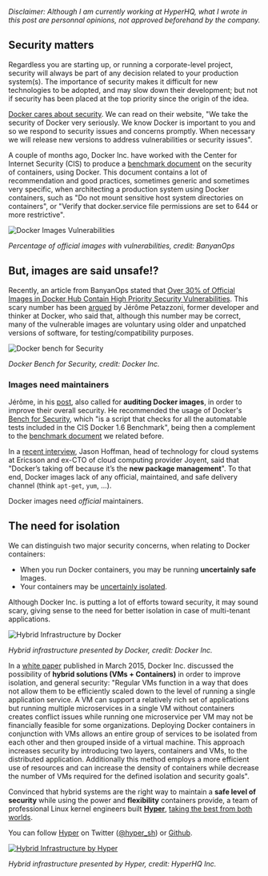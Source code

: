 *Disclaimer: Although I am currently working at HyperHQ, what I wrote in this post are personnal opinions, not approved beforehand by the company.*

## Security matters

Regardless you are starting up, or running a corporate-level project, security will always be part of any decision related to your production system(s). The importance of security makes it difficult for new technologies to be adopted, and may slow down their development; but not if security has been placed at the top priority since the origin of the idea.

[Docker cares about security](https://www.docker.com/resources/security/). We can read on their website, "We take the security of Docker very seriously. We know Docker is important to you and so we respond to security issues and concerns promptly. When necessary we will release new versions to address vulnerabilities or security issues".

A couple of months ago, Docker Inc. have worked with the Center for Internet Security (CIS) to produce a [benchmark document](https://benchmarks.cisecurity.org/tools2/docker/CIS_Docker_1.6_Benchmark_v1.0.0.pdf) on the security of containers, using Docker.
This document contains a lot of recommendation and good practices, sometimes generic and sometimes very specific, when architecting a production system using Docker containers, such as "Do not mount sensitive host system directories on containers", or "Verify that docker.service file permissions are set to 644 or more restrictive".

![Docker Images Vulnerabilities](https://s3-us-west-1.amazonaws.com/bloghyper/post1/vulnerabilities.png)

*Percentage of official images with vulnerabilities, credit: BanyanOps*

## But, images are said unsafe!?

Recently, an article from BanyanOps stated that [Over 30% of Official Images in Docker Hub Contain High Priority Security Vulnerabilities](http://www.banyanops.com/blog/analyzing-docker-hub/). This scary number has been [argued](http://jpetazzo.github.io/2015/05/27/docker-images-vulnerabilities/) by Jérôme Petazzoni, former developer and thinker at Docker, who said that, although this number may be correct, many of the vulnerable images are voluntary using older and unpatched versions of software, for testing/compatibility purposes.

![Docker bench for Security](https://s3-us-west-1.amazonaws.com/bloghyper/post1/bench_security.gif)

*Docker Bench for Security, credit: Docker Inc.*

### Images need maintainers

Jérôme, in his [post](http://jpetazzo.github.io/2015/05/27/docker-images-vulnerabilities/), also called for **auditing Docker images**, in order to improve their overall security. He recommended the usage of Docker's [Bench for Security](https://github.com/docker/docker-bench-security), which "is a script that checks for all the automatable tests included in the CIS Docker 1.6 Benchmark", being then a complement to the [benchmark document](https://benchmarks.cisecurity.org/tools2/docker/CIS_Docker_1.6_Benchmark_v1.0.0.pdf) we related before.

In a [recent interview](https://medium.com/s-c-a-l-e/how-containers-became-a-tech-darling-and-why-docker-became-their-poster-child-bfaf9ac87825), Jason Hoffman, head of technology for cloud systems at Ericsson and ex-CTO of cloud computing provider Joyent, said that "Docker’s taking off because it’s the **new package management**". To that end, Docker images lack of any official, maintained, and safe delivery channel (think `apt-get`, `yum`, ...).

Docker images need *official* maintainers.

## The need for isolation

We can distinguish two major security concerns, when relating to Docker containers:
- When you run Docker containers, you may be running **uncertainly safe** Images.
- Your containers may be [uncertainly isolated](https://zeltser.com/security-risks-and-benefits-of-docker-application/).

Although Docker Inc. is putting a lot of efforts toward security, it may sound scary, giving sense to the need for better isolation in case of multi-tenant applications.

![Hybrid Infrastructure by Docker](https://s3-us-west-1.amazonaws.com/bloghyper/post1/docker.png)

*Hybrid infrastructure presented by Docker, credit: Docker Inc.*

In a [white paper](https://d3oypxn00j2a10.cloudfront.net/assets/img/Docker%20Security/WP_Intro_to_container_security_03.20.2015.pdf) published in March 2015, Docker Inc. discussed the possibility of **hybrid solutions (VMs + Containers)** in order to improve isolation, and general security: "Regular VMs function in a way that does not allow them to be efficiently scaled down to the level of running a single application service. A VM can support a relatively rich set of applications but running multiple microservices in a single VM without containers creates conflict issues while running one microservice per VM may not be financially feasible for some organizations. Deploying Docker containers in conjunction with VMs allows an entire group of services to be isolated from each other and then grouped inside of a virtual machine. This approach increases security by introducing two layers, containers and VMs, to the distributed application. Additionally this method employs a more efficient use of resources and can increase the density of containers while decrease the number of VMs required for the defined isolation and security goals".

Convinced that hybrid systems are the right way to maintain a **safe level of security** while using the power and **flexibility** containers provide, a team of professional Linux kernel engineers built **[Hyper](http://hyper.sh)**, [taking the best from both worlds](https://hyper.sh/why-hyper.html).

You can follow [Hyper](http://hyper.sh) on Twitter ([@hyper_sh](https://twitter.com/hyper_sh)) or [Github](https://github.com/hyperhq).

[![Hybrid Infrastructure by Hyper](https://s3-us-west-1.amazonaws.com/bloghyper/post1/hyper.png)](http://hyper.sh)

*Hybrid infrastructure presented by Hyper, credit: HyperHQ Inc.*
